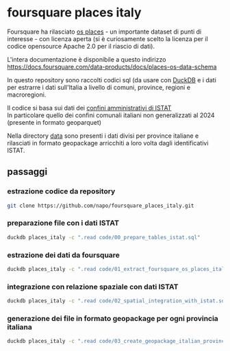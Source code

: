 # foursquare places italy
Foursquare ha rilasciato [os places](https://opensource.foursquare.com/os-places/) - un importante dataset di punti di interesse - con licenza aperta (si è curiosamente scelto la licenza per il codice opensource Apache 2.0 per il riascio di dati).


L'intera documentazione è disponibile a questo indirizzo\
https://docs.foursquare.com/data-products/docs/places-os-data-schema

In questo repository sono raccolti codici sql (da usare con [DuckDB](https://duckdb.org/) e i dati per estrarre i dati sull'Italia a livello di comuni, province, regioni e macroregioni.

Il codice si basa sui dati dei [confini amministrativi di ISTAT](https://www.istat.it/notizia/confini-delle-unita-amministrative-a-fini-statistici-al-1-gennaio-2018-2/)\
In particolare quello dei confini comunali italiani non generalizzati al 2024 (presente in formato geoparquet)

Nella directory [data](https://github.com/napo/foursquare_places_italy/tree/main/data) sono presenti i dati divisi per province italiane e rilasciati in formato geopackage arricchiti a loro volta dagli identificativi ISTAT.

## passaggi 
### estrazione codice da repository
```bash 
git clone https://github.com/napo/foursquare_places_italy.git
```
### preparazione file con i dati ISTAT
```bash
duckdb places_italy -c ".read code/00_prepare_tables_istat.sql"
```

### estrazione dei dati da foursquare
```bash
duckdb places_italy -c ".read code/01_extract_foursquare_os_places_italy.sql"
```

### integrazione con relazione spaziale con dati ISTAT
```bash
duckdb places_italy -c ".read code/02_spatial_integration_with_istat.sql"
```

### generazione dei file in formato geopackage per ogni provincia italiana 
```bash
duckdb places_italy -c ".read code/03_create_geopackage_italian_provinces.sql"
```
